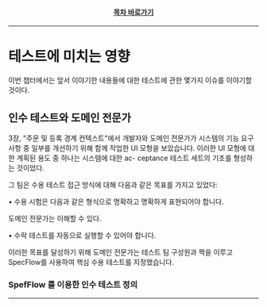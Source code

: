 <div align="center">

#### [목차 바로가기](https://github.com/dhslrl321/cqrs-journey-guide-korean/blob/master/Table%20of%20Contents.md)

</div>

---

# 테스트에 미치는 영향

이번 챕터에서는 앞서 이야기한 내용들에 대한 테스트에 관한 몇가지 이슈를 이야기할 것이다.

## 인수 테스트와 도메인 전문가

3장, "주문 및 등록 경계 컨텍스트"에서 개발자와 도메인 전문가가 시스템의 기능 요구 사항 중 일부를 개선하기 위해 함께 작업한 UI 모형을 보았습니다. 이러한 UI 모형에 대한 계획된 용도 중 하나는 시스템에 대한 ac- ceptance 테스트 세트의 기초를 형성하는 것이었다.

그 팀은 수용 테스트 접근 방식에 대해 다음과 같은 목표를 가지고 있었다:

• 수용 시험은 다음과 같은 형식으로 명확하고 명확하게 표현되어야 합니다.

도메인 전문가는 이해할 수 있다.

• 수락 테스트를 자동으로 실행할 수 있어야 합니다.

이러한 목표를 달성하기 위해 도메인 전문가는 테스트 팀 구성원과 짝을 이루고 SpecFlow를 사용하여 핵심 수용 테스트를 지정했습니다.

### SpefFlow 를 이용한 인수 테스트 정의

---
